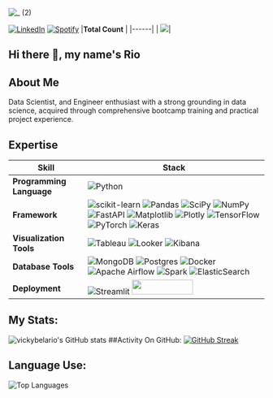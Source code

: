 ![_ (2)](https://github.com/user-attachments/assets/ab51a9d5-ee83-4442-821e-0fb384356ddd)

[![LinkedIn](https://img.shields.io/badge/linkedin-%230077B5.svg?style=for-the-badge&logo=linkedin&logoColor=white)](https://www.linkedin.com/in/vicky-belario-505ab2137/)
[![Spotify](https://img.shields.io/badge/Spotify-1ED760?style=for-the-badge&logo=spotify&logoColor=white)](https://open.spotify.com/user/vickybelario-id?si=6d4360fa1c824470)
|**Total Count** |
|------|
| ![](https://komarev.com/ghpvc/?username=vickybelario&color=blue&style=for-the-badge)|

<!--
**vickybelario/vickybelario** is a ✨ _special_ ✨ repository because its `README.md` (this file) appears on your GitHub profile.

Here are some ideas to get you started:

- 🔭 I’m currently working on ...
- 🌱 I’m currently learning ...
- 👯 I’m looking to collaborate on ...
- 🤔 I’m looking for help with ...
- 💬 Ask me about ...
- 📫 How to reach me: ...
- 😄 Pronouns: ...
- ⚡ Fun fact: ...
-->

## **Hi there 👋, my name's Rio**

## **About Me**

Data Scientist, and Engineer enthusiast with a strong grounding in data science, acquired through comprehensive bootcamp training and practical project experience.

## **Expertise**

|**Skill** | **Stack** |
|------|-------|
|**Programming Language** | ![Python](https://img.shields.io/badge/python-3670A0?style=for-the-badge&logo=python&logoColor=ffdd54) |
|**Framework** | ![scikit-learn](https://img.shields.io/badge/scikit--learn-%23F7931E.svg?style=for-the-badge&logo=scikit-learn&logoColor=white)  ![Pandas](https://img.shields.io/badge/pandas-%23150458.svg?style=for-the-badge&logo=pandas&logoColor=white) ![SciPy](https://img.shields.io/badge/SciPy-%230C55A5.svg?style=for-the-badge&logo=scipy&logoColor=%white) ![NumPy](https://img.shields.io/badge/numpy-%23013243.svg?style=for-the-badge&logo=numpy&logoColor=white) ![FastAPI](https://img.shields.io/badge/FastAPI-005571?style=for-the-badge&logo=fastapi) ![Matplotlib](https://img.shields.io/badge/Matplotlib-%23ffffff.svg?style=for-the-badge&logo=Matplotlib&logoColor=black) ![Plotly](https://img.shields.io/badge/Plotly-%233F4F75.svg?style=for-the-badge&logo=plotly&logoColor=white) ![TensorFlow](https://img.shields.io/badge/TensorFlow-%23FF6F00.svg?style=for-the-badge&logo=TensorFlow&logoColor=white) ![PyTorch](https://img.shields.io/badge/PyTorch-%23EE4C2C.svg?style=for-the-badge&logo=PyTorch&logoColor=white) ![Keras](https://img.shields.io/badge/Keras-%23D00000.svg?style=for-the-badge&logo=Keras&logoColor=white) 
|**Visualization Tools** | ![Tableau](https://img.shields.io/badge/Tableau-E97627?style=for-the-badge&logo=Tableau&logoColor=white) ![Looker](https://a11ybadges.com/badge?logo=looker)  ![Kibana](https://img.shields.io/badge/Kibana-005571?style=for-the-badge&logo=Kibana&logoColor=white) 
|**Database Tools** | ![MongoDB](https://img.shields.io/badge/MongoDB-%234ea94b.svg?style=for-the-badge&logo=mongodb&logoColor=white) ![Postgres](https://img.shields.io/badge/postgres-%23316192.svg?style=for-the-badge&logo=postgresql&logoColor=white) ![Docker](https://img.shields.io/badge/docker-%230db7ed.svg?style=for-the-badge&logo=docker&logoColor=white) ![Apache Airflow](https://img.shields.io/badge/Apache%20Airflow-017CEE?style=for-the-badge&logo=Apache%20Airflow&logoColor=white)  ![Spark](https://img.shields.io/badge/Apache_Spark-FFFFFF?style=for-the-badge&logo=apachespark&logoColor=#E35A16) ![ElasticSearch](https://img.shields.io/badge/-ElasticSearch-005571?style=for-the-badge&logo=elasticsearch) |
|**Deployment** | ![Streamlit](https://img.shields.io/badge/Streamlit-FF4B4B?style=for-the-badge&logo=Streamlit&logoColor=white) <img src="https://huggingface.co/datasets/huggingface/badges/resolve/main/powered-by-huggingface-light.svg" width=120px height=29px>

## My Stats:
![vickybelario's GitHub stats](https://github-readme-stats.vercel.app/api?username=vickybelario&show_icons=true&theme=dark)
##Activity On GitHub:
[![GitHub Streak](https://streak-stats.demolab.com/?user=vickybelario&theme=dark)](https://git.io/streak-stats)
## Language Use:
![Top Languages](https://github-readme-stats.vercel.app/api/top-langs/?username=vickybelario&layout=compact&theme=dark)




